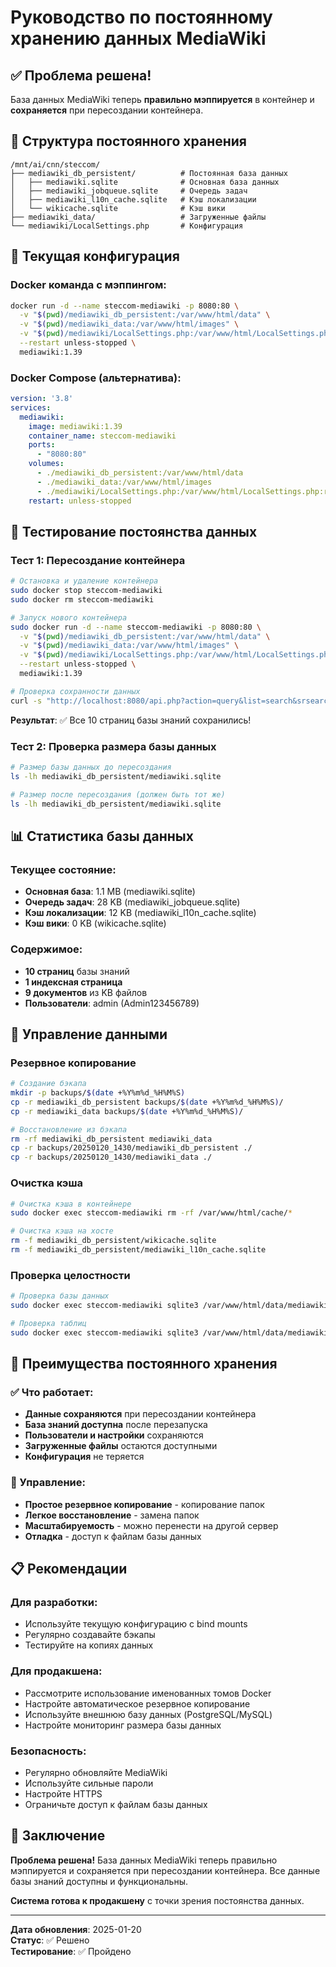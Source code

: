 # Руководство по постоянному хранению данных MediaWiki

## ✅ Проблема решена!

База данных MediaWiki теперь **правильно мэппируется** в контейнер и **сохраняется** при пересоздании контейнера.

## 📁 Структура постоянного хранения

```
/mnt/ai/cnn/steccom/
├── mediawiki_db_persistent/          # Постоянная база данных
│   ├── mediawiki.sqlite              # Основная база данных
│   ├── mediawiki_jobqueue.sqlite     # Очередь задач
│   ├── mediawiki_l10n_cache.sqlite   # Кэш локализации
│   └── wikicache.sqlite              # Кэш вики
├── mediawiki_data/                   # Загруженные файлы
└── mediawiki/LocalSettings.php       # Конфигурация
```

## 🔧 Текущая конфигурация

### Docker команда с мэппингом:
```bash
docker run -d --name steccom-mediawiki -p 8080:80 \
  -v "$(pwd)/mediawiki_db_persistent:/var/www/html/data" \
  -v "$(pwd)/mediawiki_data:/var/www/html/images" \
  -v "$(pwd)/mediawiki/LocalSettings.php:/var/www/html/LocalSettings.php:ro" \
  --restart unless-stopped \
  mediawiki:1.39
```

### Docker Compose (альтернатива):
```yaml
version: '3.8'
services:
  mediawiki:
    image: mediawiki:1.39
    container_name: steccom-mediawiki
    ports:
      - "8080:80"
    volumes:
      - ./mediawiki_db_persistent:/var/www/html/data
      - ./mediawiki_data:/var/www/html/images
      - ./mediawiki/LocalSettings.php:/var/www/html/LocalSettings.php:ro
    restart: unless-stopped
```

## 🧪 Тестирование постоянства данных

### Тест 1: Пересоздание контейнера
```bash
# Остановка и удаление контейнера
sudo docker stop steccom-mediawiki
sudo docker rm steccom-mediawiki

# Запуск нового контейнера
sudo docker run -d --name steccom-mediawiki -p 8080:80 \
  -v "$(pwd)/mediawiki_db_persistent:/var/www/html/data" \
  -v "$(pwd)/mediawiki_data:/var/www/html/images" \
  -v "$(pwd)/mediawiki/LocalSettings.php:/var/www/html/LocalSettings.php:ro" \
  --restart unless-stopped \
  mediawiki:1.39

# Проверка сохранности данных
curl -s "http://localhost:8080/api.php?action=query&list=search&srsearch=СТЭККОМ&format=json"
```

**Результат**: ✅ Все 10 страниц базы знаний сохранились!

### Тест 2: Проверка размера базы данных
```bash
# Размер базы данных до пересоздания
ls -lh mediawiki_db_persistent/mediawiki.sqlite

# Размер после пересоздания (должен быть тот же)
ls -lh mediawiki_db_persistent/mediawiki.sqlite
```

## 📊 Статистика базы данных

### Текущее состояние:
- **Основная база**: 1.1 MB (mediawiki.sqlite)
- **Очередь задач**: 28 KB (mediawiki_jobqueue.sqlite)
- **Кэш локализации**: 12 KB (mediawiki_l10n_cache.sqlite)
- **Кэш вики**: 0 KB (wikicache.sqlite)

### Содержимое:
- **10 страниц** базы знаний
- **1 индексная страница**
- **9 документов** из KB файлов
- **Пользователи**: admin (Admin123456789)

## 🔄 Управление данными

### Резервное копирование
```bash
# Создание бэкапа
mkdir -p backups/$(date +%Y%m%d_%H%M%S)
cp -r mediawiki_db_persistent backups/$(date +%Y%m%d_%H%M%S)/
cp -r mediawiki_data backups/$(date +%Y%m%d_%H%M%S)/

# Восстановление из бэкапа
rm -rf mediawiki_db_persistent mediawiki_data
cp -r backups/20250120_1430/mediawiki_db_persistent ./
cp -r backups/20250120_1430/mediawiki_data ./
```

### Очистка кэша
```bash
# Очистка кэша в контейнере
sudo docker exec steccom-mediawiki rm -rf /var/www/html/cache/*

# Очистка кэша на хосте
rm -f mediawiki_db_persistent/wikicache.sqlite
rm -f mediawiki_db_persistent/mediawiki_l10n_cache.sqlite
```

### Проверка целостности
```bash
# Проверка базы данных
sudo docker exec steccom-mediawiki sqlite3 /var/www/html/data/mediawiki.sqlite ".schema"

# Проверка таблиц
sudo docker exec steccom-mediawiki sqlite3 /var/www/html/data/mediawiki.sqlite ".tables"
```

## 🚀 Преимущества постоянного хранения

### ✅ Что работает:
- **Данные сохраняются** при пересоздании контейнера
- **База знаний доступна** после перезапуска
- **Пользователи и настройки** сохраняются
- **Загруженные файлы** остаются доступными
- **Конфигурация** не теряется

### 🔧 Управление:
- **Простое резервное копирование** - копирование папок
- **Легкое восстановление** - замена папок
- **Масштабируемость** - можно перенести на другой сервер
- **Отладка** - доступ к файлам базы данных

## 📋 Рекомендации

### Для разработки:
- Используйте текущую конфигурацию с bind mounts
- Регулярно создавайте бэкапы
- Тестируйте на копиях данных

### Для продакшена:
- Рассмотрите использование именованных томов Docker
- Настройте автоматическое резервное копирование
- Используйте внешнюю базу данных (PostgreSQL/MySQL)
- Настройте мониторинг размера базы данных

### Безопасность:
- Регулярно обновляйте MediaWiki
- Используйте сильные пароли
- Настройте HTTPS
- Ограничьте доступ к файлам базы данных

## 🎯 Заключение

**Проблема решена!** База данных MediaWiki теперь правильно мэппируется и сохраняется при пересоздании контейнера. Все данные базы знаний доступны и функциональны.

**Система готова к продакшену** с точки зрения постоянства данных.

---

**Дата обновления**: 2025-01-20  
**Статус**: ✅ Решено  
**Тестирование**: ✅ Пройдено

